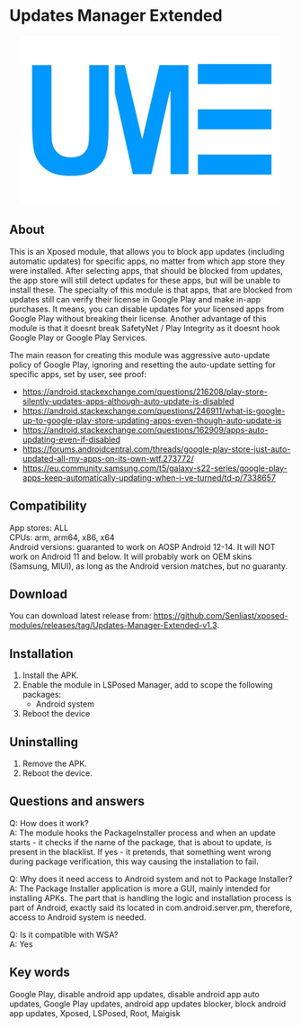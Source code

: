 # Updates Manager Extended  
<p align="center">
  <img width="460" height="300" src="https://github.com/Senliast/xposed-modules/blob/main/Updates_Manager_Extended/docs/logo.jpg">
</p>

## About
This is an Xposed module, that allows you to block app updates (including automatic updates) for specific apps, no matter from which app store they were installed. After selecting apps, that should be blocked from updates, the app store will still detect updates for these apps, but will be unable to install these. The specialty of this module is that apps, that are blocked from updates still can verify their license in Google Play and make in-app purchases. It means, you can disable updates for your licensed apps from Google Play without breaking their license. Another advantage of this module is that it doesnt break SafetyNet / Play Integrity as it doesnt hook Google Play or Google Play Services.

The main reason for creating this module was aggressive auto-update policy of Google Play, ignoring and resetting the auto-update setting for specific apps, set by user, see proof:
 - https://android.stackexchange.com/questions/216208/play-store-silently-updates-apps-although-auto-update-is-disabled
 - https://android.stackexchange.com/questions/246911/what-is-google-up-to-google-play-store-updating-apps-even-though-auto-update-is
 - https://android.stackexchange.com/questions/162909/apps-auto-updating-even-if-disabled
 - https://forums.androidcentral.com/threads/google-play-store-just-auto-updated-all-my-apps-on-its-own-wtf.273772/
 - https://eu.community.samsung.com/t5/galaxy-s22-series/google-play-apps-keep-automatically-updating-when-i-ve-turned/td-p/7338657



## Compatibility
App stores: ALL  
CPUs: arm, arm64, x86, x64  
Android versions: guaranted to work on AOSP Android 12-14. It will NOT work on Android 11 and below. It will probably work on OEM skins (Samsung, MIUI), as long as the Android version matches, but no guaranty.  



## Download
You can download latest release from: https://github.com/Senliast/xposed-modules/releases/tag/Updates-Manager-Extended-v1.3.



## Installation
1. Install the APK.
2. Enable the module in LSPosed Manager, add to scope the following packages:
   - Android system
4. Reboot the device



## Uninstalling
1. Remove the APK.
2. Reboot the device.



## Questions and answers
Q: How does it work?  
A: The module hooks the PackageInstaller process and when an update starts - it checks if the name of the package, that is about to update, is present in the blacklist. If yes - it pretends, that something went wrong during package verification, this way causing the installation to fail.

Q: Why does it need access to Android system and not to Package Installer?  
A: The Package Installer application is more a GUI, mainly intended for installing APKs. The part that is handling the logic and installation process is part of Android, exactly said its located in com.android.server.pm, therefore, access to Android system is needed.

Q: Is it compatible with WSA?  
A: Yes 



## Key words
Google Play, disable android app updates, disable android app auto updates, Google Play updates, android app updates blocker, block android app updates, Xposed, LSPosed, Root, Maigisk
